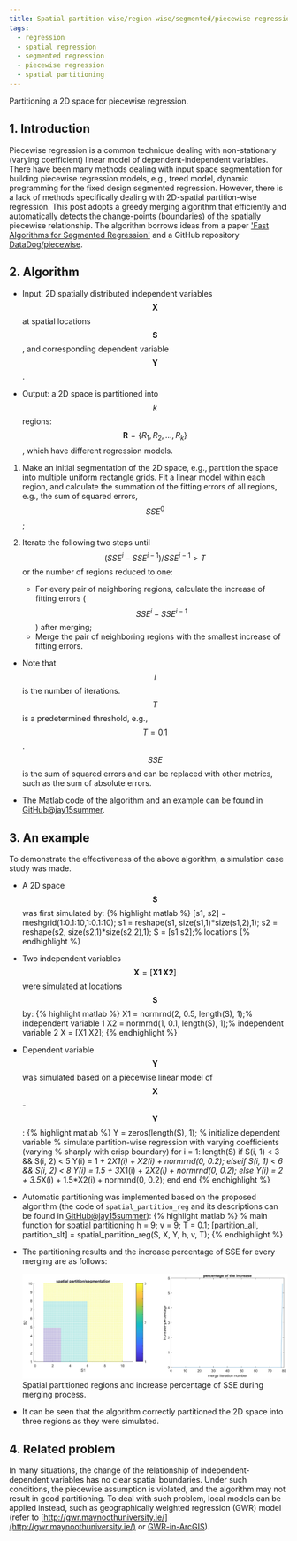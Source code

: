 ```yaml
---
title: Spatial partition-wise/region-wise/segmented/piecewise regression
tags:
  - regression
  - spatial regression
  - segmented regression
  - piecewise regression
  - spatial partitioning
---
```

Partitioning a 2D space for piecewise regression.

<!--more-->
## 1. Introduction
Piecewise regression is a common technique dealing with non-stationary (varying coefficient) linear model of dependent-independent variables. There have been many methods dealing with input space segmentation for building piecewise regression models, e.g., treed model, dynamic programming for the fixed design segmented regression. However, there is a lack of methods specifically dealing with 2D-spatial partition-wise regression. This post adopts a greedy merging algorithm that efficiently and automatically detects the change-points (boundaries) of the spatially piecewise relationship. The algorithm borrows ideas from a paper ['Fast Algorithms for Segmented Regression'](http://proceedings.mlr.press/v48/acharya16.pdf) and a GitHub repository [DataDog/piecewise](https://github.com/DataDog/piecewise).
## 2. Algorithm
* Input: 2D spatially distributed independent variables $$\mathbf{X}$$ at spatial locations $$\mathbf{S}$$, and corresponding dependent variable $$\mathbf{Y}$$.

* Output: a 2D space is partitioned into $$k$$ regions: $$\mathbf{R} = \{R_1, R_2,..., R_k\}$$, which have different regression models.

1. Make an initial segmentation of the 2D space, e.g., partition the space into multiple uniform rectangle grids. Fit a linear model within each region, and calculate the summation of the fitting errors of all regions, e.g., the sum of squared errors, $$SSE^0$$;

2. Iterate the following two steps until $$(SSE^i - SSE^{i-1})/SSE^{i-1} > T$$ or the number of regions reduced to one:
   * For every pair of neighboring regions, calculate the increase of fitting errors ($$SSE^i - SSE^{i-1}$$) after merging;
   * Merge the pair of neighboring regions with the smallest increase of fitting errors.

* Note that $$i$$ is the number of iterations. $$T$$ is a predetermined threshold, e.g., $$T = 0.1$$. $$SSE$$ is the sum of squared errors and can be replaced with other metrics, such as the sum of absolute errors.  

* The Matlab code of the algorithm and an example can be found in [GitHub@jay15summer](https://github.com/jay15summer/spatial-partition-wise-regression).

## 3. An example
To demonstrate the effectiveness of the above algorithm, a simulation case study was made.

* A 2D space $$\mathbf{S}$$ was first simulated by:
  {% highlight matlab %}
  [s1, s2] = meshgrid(1:0.1:10,1:0.1:10);
  s1 = reshape(s1, size(s1,1)*size(s1,2),1);
  s2 = reshape(s2, size(s2,1)*size(s2,2),1);
  S = [s1 s2];% locations
  {% endhighlight %}

* Two independent variables $$\mathbf{X} = [\mathbf{X1} \, \mathbf{X2}]$$ were simulated at locations $$\mathbf{S}$$ by:
  {% highlight matlab %}
  X1 = normrnd(2, 0.5, length(S), 1);% independent variable 1
  X2 = normrnd(1, 0.1, length(S), 1);% independent variable 2
  X = [X1 X2];
  {% endhighlight %}

* Dependent variable $$\mathbf{Y}$$ was simulated based on a piecewise linear model of $$\mathbf{X}$$-$$\mathbf{Y}$$:
  {% highlight matlab %}
  Y = zeros(length(S), 1); % initialize dependent variable
  % simulate partition-wise regression with varying coefficients (varying
  % sharply with crisp boundary)
  for i = 1: length(S)
      if S(i, 1) < 3 && S(i, 2) < 5
          Y(i) = 1 + 2*X1(i) + X2(i) + normrnd(0, 0.2);
      elseif S(i, 1) < 6 && S(i, 2) < 8
          Y(i) = 1.5 + 3*X1(i) + 2*X2(i) + normrnd(0, 0.2);
      else
          Y(i) = 2 + 3.5*X(i) + 1.5*X2(i) + normrnd(0, 0.2);
      end
  end
  {% endhighlight %}

* Automatic partitioning was implemented based on the proposed algorithm (the code of ``spatial_partition_reg`` and its descriptions can be found in [GitHub@jay15summer](https://github.com/jay15summer/spatial-partition-wise-regression)):
  {% highlight matlab %}
  % main function for spatial partitioning
  h = 9; v = 9; T = 0.1;
  [partition_all, partition_slt] = spatial_partition_reg(S, X, Y, h, v, T);
  {% endhighlight %}

* The partitioning results and the increase percentage of SSE for every merging are as follows:
  <div class="card mb-3">
      <img class="card-img-top" src="https://raw.githubusercontent.com/jay15summer/jay15summer.github.io/master/assets/images/spatial-partition-regression.png"/>
      <div class="card-body bg-light">
          <div class="card-text">
              Spatial partitioned regions and increase percentage of SSE during merging process.
          </div>
      </div>
  </div>

* It can be seen that the algorithm correctly partitioned the 2D space into three regions as they were simulated.

## 4. Related problem
In many situations, the change of the relationship of independent-dependent variables has no clear spatial boundaries. Under such conditions, the piecewise assumption is violated, and the algorithm may not result in good partitioning. To deal with such problem, local models can be applied instead, such as geographically weighted regression (GWR) model (refer to [http://gwr.maynoothuniversity.ie/](http://gwr.maynoothuniversity.ie/) or [GWR-in-ArcGIS](http://desktop.arcgis.com/en/arcmap/10.3/tools/spatial-statistics-toolbox/geographically-weighted-regression.htm)).
